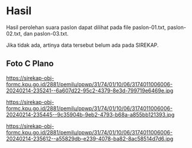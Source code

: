 # Hasil

Hasil perolehan suara paslon dapat dilihat pada file paslon-01.txt, paslon-02.txt, dan paslon-03.txt.

Jika tidak ada, artinya data tersebut belum ada pada SIREKAP.

## Foto C Plano

https://sirekap-obj-formc.kpu.go.id/2881/pemilu/ppwp/31/74/01/10/06/3174011006006-20240214-235241--6a607d22-95c2-4379-8e3d-799719e6469e.jpg

https://sirekap-obj-formc.kpu.go.id/2881/pemilu/ppwp/31/74/01/10/06/3174011006006-20240214-235445--9c35904b-9eb2-4793-b68a-a855bb121393.jpg

https://sirekap-obj-formc.kpu.go.id/2881/pemilu/ppwp/31/74/01/10/06/3174011006006-20240214-235612--a55829db-e239-4078-ba82-8ac58514d7d6.jpg
